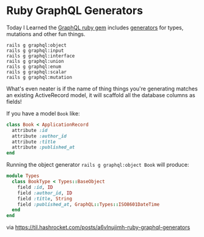 # Ruby GraphQL Generators

Today I Learned the [GraphQL ruby gem](https://graphql-ruby.org/) includes
[generators](https://graphql-ruby.org/schema/generators.html#scaffolding-types)
for types, mutations and other fun things.

```
rails g graphql:object
rails g graphql:input
rails g graphql:interface
rails g graphql:union
rails g graphql:enum
rails g graphql:scalar
rails g graphql:mutation
```

What's even neater is if the name of thing things you're generating matches an
existing ActiveRecord model, it will scaffold all the database columns as
fields!

If you have a model `Book` like:
``` ruby
class Book < ApplicationRecord
  attribute :id
  attribute :author_id
  attribute :title
  attribute :published_at
end
```

Running the object generator `rails g graphql:object Book` will produce:

``` ruby
module Types
  class BookType < Types::BaseObject
    field :id, ID
    field :author_id, ID
    field :title, String
    field :published_at, GraphQL::Types::ISO8601DateTime
  end
end
```

via https://til.hashrocket.com/posts/a6vlnujimh-ruby-graphql-generators
